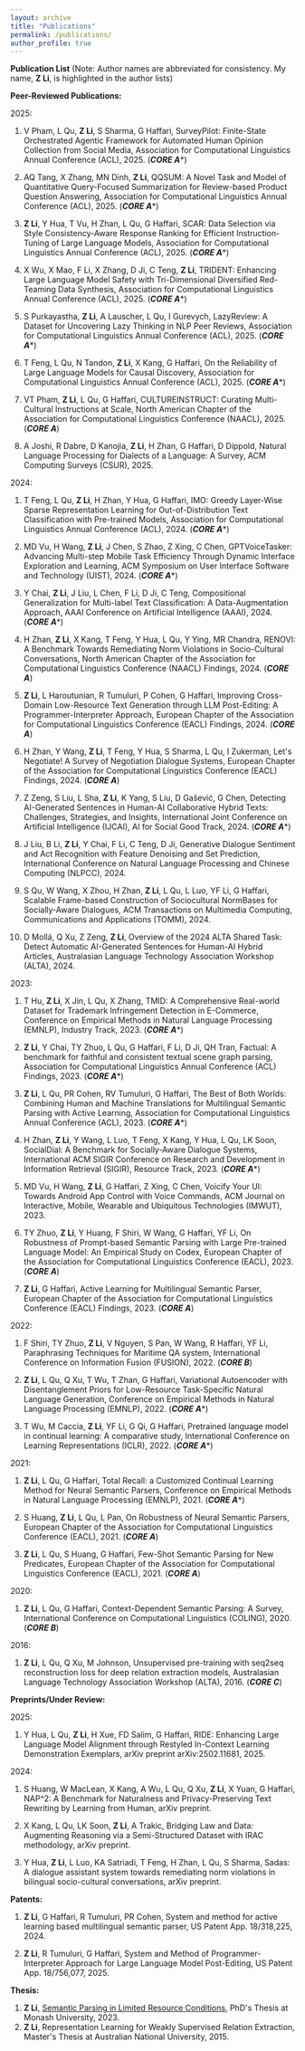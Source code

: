 ```yaml
---
layout: archive
title: "Publications"
permalink: /publications/
author_profile: true
---
```


**Publication List**
(Note: Author names are abbreviated for consistency. My name, **Z Li**, is highlighted in the author lists)

**Peer-Reviewed Publications:**

2025:
1. V Pham, L Qu, **Z Li**, S Sharma, G Haffari, SurveyPilot: Finite-State Orchestrated Agentic Framework for Automated Human Opinion Collection from Social Media, Association for Computational Linguistics Annual Conference (ACL), 2025. (***CORE A****)

2. AQ Tang, X Zhang, MN Dinh, **Z Li**, QQSUM: A Novel Task and Model of Quantitative Query-Focused Summarization for Review-based Product Question Answering, Association for Computational Linguistics Annual Conference (ACL), 2025. (***CORE A****)

3. **Z Li**, Y Hua, T Vu, H Zhan, L Qu, G Haffari, SCAR: Data Selection via Style Consistency-Aware Response Ranking for Efficient Instruction-Tuning of Large Language Models, Association for Computational Linguistics Annual Conference (ACL), 2025. (***CORE A****)

4. X Wu, X Mao, F Li, X Zhang, D Ji, C Teng, **Z Li**, TRIDENT: Enhancing Large Language Model Safety with Tri-Dimensional Diversified Red-Teaming Data Synthesis, Association for Computational Linguistics Annual Conference (ACL), 2025. (***CORE A****)

5. S Purkayastha, **Z Li**, A Lauscher, L Qu, I Gurevych, LazyReview: A Dataset for Uncovering Lazy Thinking in NLP Peer Reviews, Association for Computational Linguistics Annual Conference (ACL), 2025. (***CORE A****)

6. T Feng, L Qu, N Tandon, **Z Li**, X Kang, G Haffari, On the Reliability of Large Language Models for Causal Discovery, Association for Computational Linguistics Annual Conference (ACL), 2025. (***CORE A****)

7. VT Pham, **Z Li**, L Qu, G Haffari, CULTUREINSTRUCT: Curating Multi-Cultural Instructions at Scale, North American Chapter of the Association for Computational Linguistics Conference (NAACL), 2025. (***CORE A***)

8. A Joshi, R Dabre, D Kanojia, **Z Li**, H Zhan, G Haffari, D Dippold, Natural Language Processing for Dialects of a Language: A Survey, ACM Computing Surveys (CSUR), 2025.

2024:
1. T Feng, L Qu, **Z Li**, H Zhan, Y Hua, G Haffari, IMO: Greedy Layer-Wise Sparse Representation Learning for Out-of-Distribution Text Classification with Pre-trained Models, Association for Computational Linguistics Annual Conference (ACL), 2024. (***CORE A****)

2. MD Vu, H Wang, **Z Li**, J Chen, S Zhao, Z Xing, C Chen, GPTVoiceTasker: Advancing Multi-step Mobile Task Efficiency Through Dynamic Interface Exploration and Learning, ACM Symposium on User Interface Software and Technology (UIST), 2024. (***CORE A****)

3. Y Chai, **Z Li**, J Liu, L Chen, F Li, D Ji, C Teng, Compositional Generalization for Multi-label Text Classification: A Data-Augmentation Approach, AAAI Conference on Artificial Intelligence (AAAI), 2024. (***CORE A****)

4. H Zhan, **Z Li**, X Kang, T Feng, Y Hua, L Qu, Y Ying, MR Chandra, RENOVI: A Benchmark Towards Remediating Norm Violations in Socio-Cultural Conversations, North American Chapter of the Association for Computational Linguistics Conference (NAACL) Findings, 2024. (***CORE A***)

5. **Z Li**, L Haroutunian, R Tumuluri, P Cohen, G Haffari, Improving Cross-Domain Low-Resource Text Generation through LLM Post-Editing: A Programmer-Interpreter Approach, European Chapter of the Association for Computational Linguistics Conference (EACL) Findings, 2024. (***CORE A***)

6. H Zhan, Y Wang, **Z Li**, T Feng, Y Hua, S Sharma, L Qu, I Zukerman, Let's Negotiate! A Survey of Negotiation Dialogue Systems, European Chapter of the Association for Computational Linguistics Conference (EACL) Findings, 2024. (***CORE A***)

7. Z Zeng, S Liu, L Sha, **Z Li**, K Yang, S Liu, D Gašević, G Chen, Detecting AI-Generated Sentences in Human-AI Collaborative Hybrid Texts: Challenges, Strategies, and Insights, International Joint Conference on Artificial Intelligence (IJCAI), AI for Social Good Track, 2024. (***CORE A****)

8. J Liu, B Li, **Z Li**, Y Chai, F Li, C Teng, D Ji, Generative Dialogue Sentiment and Act Recognition with Feature Denoising and Set Prediction, International Conference on Natural Language Processing and Chinese Computing (NLPCC), 2024.

9. S Qu, W Wang, X Zhou, H Zhan, **Z Li**, L Qu, L Luo, YF Li, G Haffari, Scalable Frame-based Construction of Sociocultural NormBases for Socially-Aware Dialogues, ACM Transactions on Multimedia Computing, Communications and Applications (TOMM), 2024.

10. D Mollá, Q Xu, Z Zeng, **Z Li**, Overview of the 2024 ALTA Shared Task: Detect Automatic AI-Generated Sentences for Human-AI Hybrid Articles, Australasian Language Technology Association Workshop (ALTA), 2024.

2023:
1. T Hu, **Z Li**, X Jin, L Qu, X Zhang, TMID: A Comprehensive Real-world Dataset for Trademark Infringement Detection in E-Commerce, Conference on Empirical Methods in Natural Language Processing (EMNLP), Industry Track, 2023. (***CORE A****)

2. **Z Li**, Y Chai, TY Zhuo, L Qu, G Haffari, F Li, D Ji, QH Tran, Factual: A benchmark for faithful and consistent textual scene graph parsing, Association for Computational Linguistics Annual Conference (ACL) Findings, 2023. (***CORE A****)

3. **Z Li**, L Qu, PR Cohen, RV Tumuluri, G Haffari, The Best of Both Worlds: Combining Human and Machine Translations for Multilingual Semantic Parsing with Active Learning, Association for Computational Linguistics Annual Conference (ACL), 2023. (***CORE A****)

4. H Zhan, **Z Li**, Y Wang, L Luo, T Feng, X Kang, Y Hua, L Qu, LK Soon, SocialDial: A Benchmark for Socially-Aware Dialogue Systems, International ACM SIGIR Conference on Research and Development in Information Retrieval (SIGIR), Resource Track, 2023. (***CORE A****)

5. MD Vu, H Wang, **Z Li**, G Haffari, Z Xing, C Chen, Voicify Your UI: Towards Android App Control with Voice Commands, ACM Journal on Interactive, Mobile, Wearable and Ubiquitous Technologies (IMWUT), 2023.

6. TY Zhuo, **Z Li**, Y Huang, F Shiri, W Wang, G Haffari, YF Li, On Robustness of Prompt-based Semantic Parsing with Large Pre-trained Language Model: An Empirical Study on Codex, European Chapter of the Association for Computational Linguistics Conference (EACL), 2023. (***CORE A***)

7. **Z Li**, G Haffari, Active Learning for Multilingual Semantic Parser, European Chapter of the Association for Computational Linguistics Conference (EACL) Findings, 2023. (***CORE A***)

2022:
1. F Shiri, TY Zhuo, **Z Li**, V Nguyen, S Pan, W Wang, R Haffari, YF Li, Paraphrasing Techniques for Maritime QA system, International Conference on Information Fusion (FUSION), 2022. (***CORE B***)

2. **Z Li**, L Qu, Q Xu, T Wu, T Zhan, G Haffari, Variational Autoencoder with Disentanglement Priors for Low-Resource Task-Specific Natural Language Generation, Conference on Empirical Methods in Natural Language Processing (EMNLP), 2022. (***CORE A****)

3. T Wu, M Caccia, **Z Li**, YF Li, G Qi, G Haffari, Pretrained language model in continual learning: A comparative study, International Conference on Learning Representations (ICLR), 2022. (***CORE A****)

2021:
1. **Z Li**, L Qu, G Haffari, Total Recall: a Customized Continual Learning Method for Neural Semantic Parsers, Conference on Empirical Methods in Natural Language Processing (EMNLP), 2021. (***CORE A****)

2. S Huang, **Z Li**, L Qu, L Pan, On Robustness of Neural Semantic Parsers, European Chapter of the Association for Computational Linguistics Conference (EACL), 2021. (***CORE A***)

3. **Z Li**, L Qu, S Huang, G Haffari, Few-Shot Semantic Parsing for New Predicates, European Chapter of the Association for Computational Linguistics Conference (EACL), 2021. (***CORE A***)

2020:
1. **Z Li**, L Qu, G Haffari, Context-Dependent Semantic Parsing: A Survey, International Conference on Computational Linguistics (COLING), 2020. (***CORE B***)

2016:
1. **Z Li**, L Qu, Q Xu, M Johnson, Unsupervised pre-training with seq2seq reconstruction loss for deep relation extraction models, Australasian Language Technology Association Workshop (ALTA), 2016. (***CORE C***)

**Preprints/Under Review:**

2025:

1. Y Hua, L Qu, **Z Li**, H Xue, FD Salim, G Haffari, RIDE: Enhancing Large Language Model Alignment through Restyled In-Context Learning Demonstration Exemplars, arXiv preprint arXiv:2502.11681, 2025.

2024:

1. S Huang, W MacLean, X Kang, A Wu, L Qu, Q Xu, **Z Li**, X Yuan, G Haffari, NAP^2: A Benchmark for Naturalness and Privacy-Preserving Text Rewriting by Learning from Human, arXiv preprint.

2. X Kang, L Qu, LK Soon, **Z Li**, A Trakic, Bridging Law and Data: Augmenting Reasoning via a Semi-Structured Dataset with IRAC methodology, arXiv preprint.

3. Y Hua, **Z Li**, L Luo, KA Satriadi, T Feng, H Zhan, L Qu, S Sharma, Sadas: A dialogue assistant system towards remediating norm violations in bilingual socio-cultural conversations, arXiv preprint.

**Patents:**
1. **Z Li**, G Haffari, R Tumuluri, PR Cohen, System and method for active learning based multilingual semantic parser, US Patent App. 18/318,225, 2024.

2. **Z Li**, R Tumuluri, G Haffari, System and Method of Programmer-Interpreter Approach for Large Language Model Post-Editing, US Patent App. 18/756,077, 2025.

**Thesis:**
1. **Z Li**, [Semantic Parsing in Limited Resource Conditions](https://bridges.monash.edu/articles/thesis/Semantic_Parsing_in_Limited_Resource_Conditions/24083265), PhD's Thesis at Monash University, 2023.
2. **Z Li**, Representation Learning for Weakly Supervised Relation Extraction, Master's Thesis at Australian National University, 2015.
